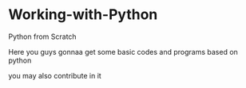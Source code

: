 # Working-with-Python
Python from Scratch

Here you guys gonnaa get some basic codes and programs based on python

you may also contribute in it
